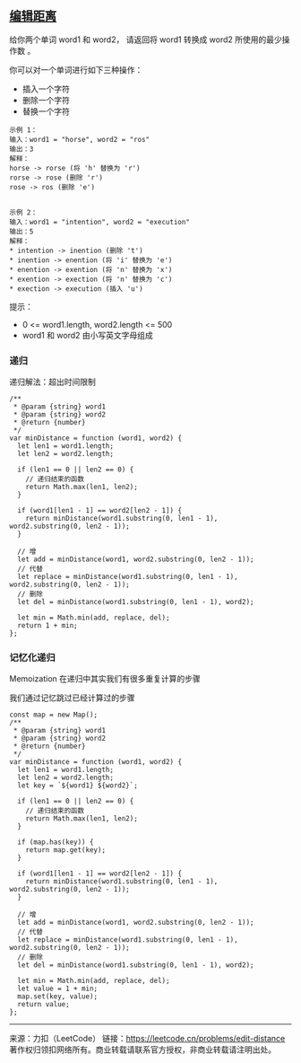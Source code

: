 ## [编辑距离](https://leetcode.cn/problems/edit-distance/)

给你两个单词 word1 和 word2， 请返回将 word1 转换成 word2 所使用的最少操作数  。

你可以对一个单词进行如下三种操作：

* 插入一个字符
* 删除一个字符
* 替换一个字符

```
示例 1：
输入：word1 = "horse", word2 = "ros"
输出：3
解释：
horse -> rorse (将 'h' 替换为 'r')
rorse -> rose (删除 'r')
rose -> ros (删除 'e')


示例 2：
输入：word1 = "intention", word2 = "execution"
输出：5
解释：
* intention -> inention (删除 't')
* inention -> enention (将 'i' 替换为 'e')
* enention -> exention (将 'n' 替换为 'x')
* exention -> exection (将 'n' 替换为 'c')
* exection -> execution (插入 'u')
```




提示：

* 0 <= word1.length, word2.length <= 500
* word1 和 word2 由小写英文字母组成





### 递归

递归解法：超出时间限制

```tsx
/**
 * @param {string} word1
 * @param {string} word2
 * @return {number}
 */
var minDistance = function (word1, word2) {
  let len1 = word1.length;
  let len2 = word2.length;

  if (len1 == 0 || len2 == 0) {
    // 递归结束的函数
    return Math.max(len1, len2);
  }

  if (word1[len1 - 1] == word2[len2 - 1]) {
    return minDistance(word1.substring(0, len1 - 1), word2.substring(0, len2 - 1));
  }

  // 增
  let add = minDistance(word1, word2.substring(0, len2 - 1));
  // 代替
  let replace = minDistance(word1.substring(0, len1 - 1), word2.substring(0, len2 - 1));
  // 删除
  let del = minDistance(word1.substring(0, len1 - 1), word2);

  let min = Math.min(add, replace, del);
  return 1 + min;
};
```





### 记忆化递归

Memoization 在递归中其实我们有很多重复计算的步骤 

我们通过记忆跳过已经计算过的步骤

```tsx
const map = new Map();
/**
 * @param {string} word1
 * @param {string} word2
 * @return {number}
 */
var minDistance = function (word1, word2) {
  let len1 = word1.length;
  let len2 = word2.length;
  let key = `${word1} ${word2}`;

  if (len1 == 0 || len2 == 0) {
    // 递归结束的函数
    return Math.max(len1, len2);
  }

  if (map.has(key)) {
    return map.get(key);
  }

  if (word1[len1 - 1] == word2[len2 - 1]) {
    return minDistance(word1.substring(0, len1 - 1), word2.substring(0, len2 - 1));
  }

  // 增
  let add = minDistance(word1, word2.substring(0, len2 - 1));
  // 代替
  let replace = minDistance(word1.substring(0, len1 - 1), word2.substring(0, len2 - 1));
  // 删除
  let del = minDistance(word1.substring(0, len1 - 1), word2);

  let min = Math.min(add, replace, del);
  let value = 1 + min;
  map.set(key, value);
  return value;
};
```









---

来源：力扣（LeetCode）
链接：https://leetcode.cn/problems/edit-distance
著作权归领扣网络所有。商业转载请联系官方授权，非商业转载请注明出处。
